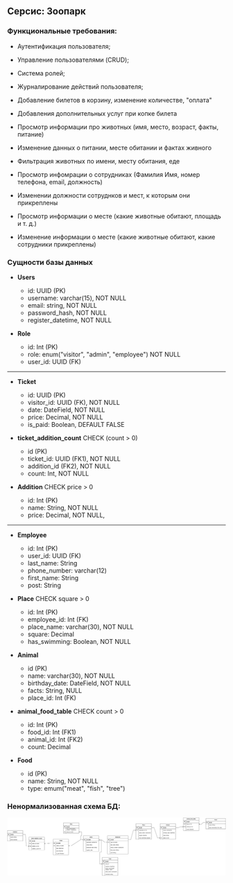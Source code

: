 ## Серсис: Зоопарк

### Функциональные требования:

- Аутентификация пользователя;
- Управление пользователями (CRUD);
- Система ролей;
- Журналирование действий пользователя;
- Добавление билетов в корзину, изменение количестве, "оплата"
- Добавления дополнительных услуг при копке билета

- Просмотр информации про животных (имя, место, возраст, факты, питание)
- Изменение данных о питании, месте обитании и фактах живного
- Фильтрация животных по имени, месту обитания, еде
- Просмотр инфомрации о сотрудниках (Фамилия Имя, номер телефона, email, должность)
- Изменении должности сотруднков и мест, к которым они прикреплены
- Просмотр информации о месте (какие животные обитают, площадь и т. д.)
- Изменение информации о месте (какие животные обитают, какие сотрудники прикреплены)


### Сущности базы данных

- **Users**
    - id: UUID (PK)
    - username: varchar(15), NOT NULL
    - email: string, NOT NULL
    - password\_hash, NOT NULL
    - register\_datetime, NOT NULL

- **Role**
    - id: Int (PK)
    - role: enum("visitor", "admin", "employee") NOT NULL
    - user\_id: UUID (FK)

------

- **Ticket**
    - id: UUID (PK)
    - visitor\_id: UUID (FK), NOT NULL
    - date: DateField, NOT NULL
    - price: Decimal, NOT NULL
    - is_paid: Boolean, DEFAULT FALSE

- **ticket_addition_count** CHECK (count > 0)
    - id (PK)
    - ticket\_id: UUID (FK1), NOT NULL
    - addition\_id (FK2), NOT NULL
    - count: Int, NOT NULL

- **Addition** CHECK price > 0
    - id: Int (PK)
    - name: String, NOT NULL
    - price: Decimal, NOT NULL, 

-----

- **Employee**
    - id: Int (PK)
    - user\_id: UUID (FK)
    - last\_name: String
    - phone\_number: varchar(12)
    - first\_name: String
    - post: String

- **Place** CHECK square > 0
    - id: Int (PK)
    - employee\_id: Int (FK)
    - place\_name: varchar(30), NOT NULL
    - square: Decimal
    - has_swimming: Boolean, NOT NULL

- **Animal**
    - id (PK)
    - name: varchar(30), NOT NULL
    - birthday\_date: DateField, NOT NULL
    - facts: String, NULL
    - place\_id: Int (FK)

- **animal_food_table** CHECK count > 0
    - id: Int (PK)
    - food\_id: Int (FK1)
    - animal\_id: Int (FK2)
    - count: Decimal

- **Food**
    - id (PK)
    - name: String, NOT NULL
    - type: emum("meat", "fish", "tree")

### Ненормализованная схема БД:
![Scheme](./DM&DBMS.drawio.svg)

